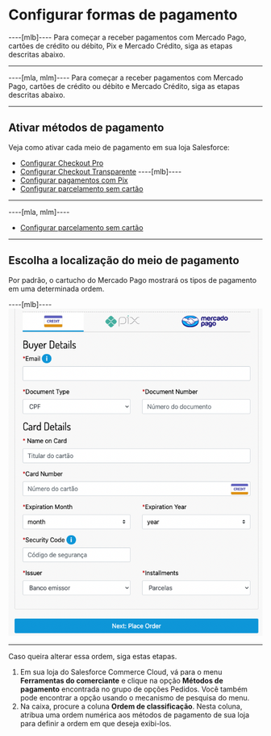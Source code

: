 # Configurar formas de pagamento

----[mlb]----
Para começar a receber pagamentos com Mercado Pago, cartões de crédito ou débito, Pix e Mercado Crédito, siga as etapas descritas abaixo.

------------
----[mla, mlm]----
Para começar a receber pagamentos com Mercado Pago, cartões de crédito ou débito e Mercado Crédito, siga as etapas descritas abaixo.

------------

## Ativar métodos de pagamento

Veja como ativar cada meio de pagamento em sua loja Salesforce:

* [Configurar Checkout Pro](/docs/salesforce-commerce-cloud/payments-configuration/checkout-pro)
* [Configurar Checkout Transparente](/docs/salesforce-commerce-cloud/payments-configuration/checkout-api)
----[mlb]----
* [Configurar pagamentos com Pix](/docs/salesforce-commerce-cloud/payments-configuration/checkout-api/pix)
* [Configurar parcelamento sem cartão](/docs/salesforce-commerce-cloud/payments-configuration/checkout-api/credits)
------------
----[mla, mlm]----
* [Configurar parcelamento sem cartão](/docs/salesforce-commerce-cloud/payments-configuration/checkout-api/credits)
------------

## Escolha a localização do meio de pagamento

Por padrão, o cartucho do Mercado Pago mostrará os tipos de pagamento em uma determinada ordem.

----[mlb]----
![payment_methods_v2](/images/salesforce/payment_methods_v2.png)

------------

Caso queira alterar essa ordem, siga estas etapas.

1. Em sua loja do Salesforce Commerce Cloud, vá para o menu **Ferramentas do comerciante** e clique na opção **Métodos de pagamento** encontrada no grupo de opções Pedidos. Você também pode encontrar a opção usando o mecanismo de pesquisa do menu.
2. Na caixa, procure a coluna **Ordem de classificação**. Nesta coluna, atribua uma ordem numérica aos métodos de pagamento de sua loja para definir a ordem em que deseja exibi-los.
